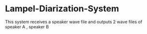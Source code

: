 # Lampel-Diarization-System
This system receives a speaker wave file and outputs 2 wave files of speaker A , speaker B
